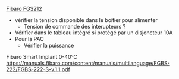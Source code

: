 [Fibaro FGS212](Fibaro%20FGS212.md)

- vérifier la tension disponible dans le boitier pour alimenter
	- Tension de commande des interupteurs ?
- Vérifier dans le tableau intégré si protégé par un disjoncteur 10A
- Pour la PAC
	- Vérifier la puissance 


Fibaro Smart Implant
0-40°C
https://manuals.fibaro.com/content/manuals/multilanguage/FGBS-222/FGBS-222-S-v.1.1.pdf